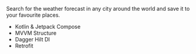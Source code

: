 Search for the weather forecast in any city around the world and save it to your favourite places.

- Kotlin & Jetpack Compose
- MVVM Structure
- Dagger Hilt DI
- Retrofit 
